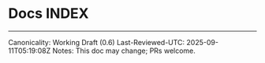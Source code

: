 ﻿# Docs INDEX

---
Canonicality: Working Draft (0.6)
Last-Reviewed-UTC: 2025-09-11T05:19:08Z
Notes: This doc may change; PRs welcome.